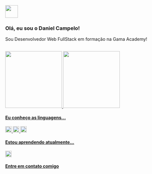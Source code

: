 <div>
    <div>
        <a href="https://www.linkedin.com/in/daniel-campelo-76015888/"><img src="https://cdn.jsdelivr.net/gh/devicons/devicon/icons/linkedin/linkedin-original.svg" width="40px" heigth="30px"/></a>
    </div>
    <div>
        <h3>Olá, eu sou o Daniel Campelo!</h3>
        <p>Sou Desenvolvedor Web FullStack em formação na Gama Academy!<p>
    </div>
</div>

##
<div style="display: inline_block">
  <a href="https://github.com/DanielCampelo10">
  <img height="180em" src="https://github-readme-stats.vercel.app/api?username=DanielCampelo10&show_icons=true&theme=dracula&include_all_commits=true&count_private=true"/>
  <img height="180em" src="https://github-readme-stats.vercel.app/api/top-langs/?username=DanielCampelo10&layout=compact&langs_count=7&theme=dracula"/>
</div>

<h4>Eu conheço as linguagens...</h4>
<p align="left">
<img src="https://cdn.jsdelivr.net/gh/devicons/devicon/icons/html5/html5-original.svg" width="20px" heigth="20px"/>
<img src="https://cdn.jsdelivr.net/gh/devicons/devicon/icons/css3/css3-original.svg" width="20px" heigth="20px"/>
<img src="https://cdn.jsdelivr.net/gh/devicons/devicon/icons/javascript/javascript-original.svg" width="20px" heigth="20px"/>
</p>
<h4>Estou aprendendo atualmente...</h4>
<p align="left">
<img src="https://cdn.jsdelivr.net/gh/devicons/devicon/icons/arduino/arduino-original.svg" width="20px" heigth="20px"/>
</p>

<h4>Entre em contato comigo</h4>
<!--
**DanielCampelo10/DanielCampelo10** is a ✨ _special_ ✨ repository because its `README.md` (this file) appears on your GitHub profile.

Here are some ideas to get you started:

- 🔭 I’m currently working on ...
- 🌱 I’m currently learning ...
- 👯 I’m looking to collaborate on ...
- 🤔 I’m looking for help with ...
- 💬 Ask me about ...
- 📫 How to reach me: ...
- 😄 Pronouns: ...
- ⚡ Fun fact: ...
-->
